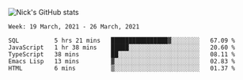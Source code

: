 ![Nick's GitHub stats](https://github-readme-stats.vercel.app/api?username=nickdark&theme=vue&show_icons=true)


<!--START_SECTION:waka-->
```text
Week: 19 March, 2021 - 26 March, 2021

SQL          5 hrs 21 mins   ████████████████▓░░░░░░░░   67.09 % 
JavaScript   1 hr 38 mins    █████░░░░░░░░░░░░░░░░░░░░   20.60 % 
TypeScript   38 mins         ██░░░░░░░░░░░░░░░░░░░░░░░   08.11 % 
Emacs Lisp   13 mins         ▓░░░░░░░░░░░░░░░░░░░░░░░░   02.83 % 
HTML         6 mins          ▒░░░░░░░░░░░░░░░░░░░░░░░░   01.37 % 
```
<!--END_SECTION:waka-->

<!--
**nickdark/nickdark** is a ✨ _special_ ✨ repository because its `README.md` (this file) appears on your GitHub profile.

Here are some ideas to get you started:

- 🔭 I’m currently working on ...
- 🌱 I’m currently learning ...
- 👯 I’m looking to collaborate on ...
- 🤔 I’m looking for help with ...
- 💬 Ask me about ...
- 📫 How to reach me: ...
- 😄 Pronouns: ...
- ⚡ Fun fact: ...
-->
